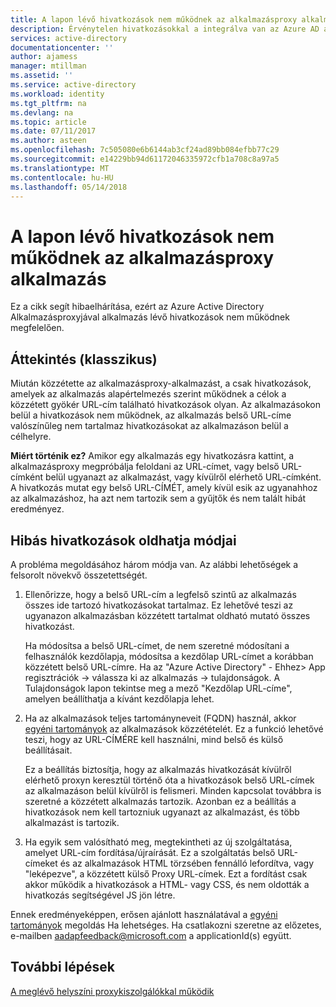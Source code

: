 ```yaml
---
title: A lapon lévő hivatkozások nem működnek az alkalmazásproxy alkalmazás |} Microsoft Docs
description: Érvénytelen hivatkozásokkal a integrálva van az Azure AD alkalmazásproxy-alkalmazásokkal kapcsolatos problémák elhárítása
services: active-directory
documentationcenter: ''
author: ajamess
manager: mtillman
ms.assetid: ''
ms.service: active-directory
ms.workload: identity
ms.tgt_pltfrm: na
ms.devlang: na
ms.topic: article
ms.date: 07/11/2017
ms.author: asteen
ms.openlocfilehash: 7c505080e6b6144ab3cf24ad89bb084efbb77c29
ms.sourcegitcommit: e14229bb94d61172046335972cfb1a708c8a97a5
ms.translationtype: MT
ms.contentlocale: hu-HU
ms.lasthandoff: 05/14/2018
---
```

# <a name="links-on-the-page-dont-work-for-an-application-proxy-application"></a>A lapon lévő hivatkozások nem működnek az alkalmazásproxy alkalmazás

Ez a cikk segít hibaelhárítása, ezért az Azure Active Directory Alkalmazásproxyjával alkalmazás lévő hivatkozások nem működnek megfelelően.

## <a name="overview"></a>Áttekintés (klasszikus) 
Miután közzétette az alkalmazásproxy-alkalmazást, a csak hivatkozások, amelyek az alkalmazás alapértelmezés szerint működnek a célok a közzétett gyökér URL-cím található hivatkozások olyan. Az alkalmazásokon belül a hivatkozások nem működnek, az alkalmazás belső URL-címe valószínűleg nem tartalmaz hivatkozásokat az alkalmazáson belül a célhelyre.

**Miért történik ez?** Amikor egy alkalmazás egy hivatkozásra kattint, a alkalmazásproxy megpróbálja feloldani az URL-címet, vagy belső URL-címként belül ugyanazt az alkalmazást, vagy kívülről elérhető URL-címként. A hivatkozás mutat egy belső URL-CÍMÉT, amely kívül esik az ugyanahhoz az alkalmazáshoz, ha azt nem tartozik sem a gyűjtők és nem talált hibát eredményez.

## <a name="ways-you-can-resolve-broken-links"></a>Hibás hivatkozások oldhatja módjai

A probléma megoldásához három módja van. Az alábbi lehetőségek a felsorolt növekvő összetettségét.

1.  Ellenőrizze, hogy a belső URL-cím a legfelső szintű az alkalmazás összes ide tartozó hivatkozásokat tartalmaz. Ez lehetővé teszi az ugyanazon alkalmazásban közzétett tartalmat oldható mutató összes hivatkozást.

    Ha módosítsa a belső URL-címet, de nem szeretné módosítani a felhasználók kezdőlapja, módosítsa a kezdőlap URL-címet a korábban közzétett belső URL-címre. Ha az "Azure Active Directory" - Ehhez&gt; App regisztrációk -&gt; válassza ki az alkalmazás -&gt; tulajdonságok. A Tulajdonságok lapon tekintse meg a mező "Kezdőlap URL-címe", amelyen beállíthatja a kívánt kezdőlapja lehet.

2.  Ha az alkalmazások teljes tartományneveit (FQDN) használ, akkor [egyéni tartományok](manage-apps/application-proxy-configure-custom-domain.md) az alkalmazások közzétételét. Ez a funkció lehetővé teszi, hogy az URL-CÍMÉRE kell használni, mind belső és külső beállításait.

    Ez a beállítás biztosítja, hogy az alkalmazás hivatkozását kívülről elérhető proxyn keresztül történő óta a hivatkozások belső URL-címek az alkalmazáson belül kívülről is felismeri. Minden kapcsolat továbbra is szeretné a közzétett alkalmazás tartozik. Azonban ez a beállítás a hivatkozások nem kell tartozniuk ugyanazt az alkalmazást, és több alkalmazást is tartozik.

3.  Ha egyik sem valósítható meg, megtekintheti az új szolgáltatása, amelyet URL-cím fordítása/újraírását. Ez a szolgáltatás belső URL-címeket és az alkalmazások HTML törzsében fennálló lefordítva, vagy "leképezve", a közzétett külső Proxy URL-címek. Ezt a fordítást csak akkor működik a hivatkozások a HTML- vagy CSS, és nem oldották a hivatkozás segítségével JS jön létre. 

Ennek eredményeképpen, erősen ajánlott használatával a [egyéni tartományok](manage-apps/application-proxy-configure-custom-domain.md) megoldás Ha lehetséges. Ha csatlakozni szeretne az előzetes, e-mailben <aadapfeedback@microsoft.com> a applicationId(s) együtt.

## <a name="next-steps"></a>További lépések
[A meglévő helyszíni proxykiszolgálókkal működik](manage-apps/application-proxy-configure-connectors-with-proxy-servers.md)

